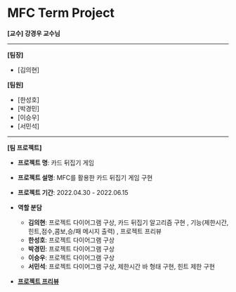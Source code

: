 # MFC Term Project

**[교수] 강경우 교수님**

---

**[팀장]**

- [김의현]

**[팀원]**

- [한성호]
- [박경민]
- [이승우]
- [서민석]
---

**[팀 프로젝트]**

- **프로젝트 명**: 카드 뒤집기 게임
- **프로젝트 설명**: MFC를 활용한 카드 뒤집기 게임 구현

- **프로젝트 기간**: 2022.04.30 - 2022.06.15
- **역할 분담**
  - **김의현**: 프로젝트 다이어그램 구상, 카드 뒤집기 알고리즘 구현 , 기능(제한시간,힌트,점수,콤보,승/패 메시지 출력) , 프로젝트 프리뷰
  - **한성호**: 프로젝트 다이어그램 구상
  - **박경민**: 프로젝트 다이어그램 구상
  - **이승우**: 프로젝트 다이어그램 구상
  - **서민석**: 프로젝트 다이어그램 구상, 제한시간 바 형태 구현, 힌트 제한 구현
   
- **[프로젝트 프리뷰](./preview.md)**
